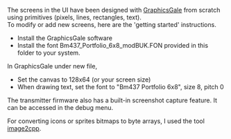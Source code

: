 The screens in the UI have been designed with [GraphicsGale](https://graphicsgale.com/us/) from scratch using primitives (pixels, lines, rectangles, text).  
To modify or add new screens, here are the 'getting started' instructions.
- Install the GraphicsGale software
- Install the font Bm437_Portfolio_6x8_modBUK.FON provided in this folder to your system.

In GraphicsGale under new file, 
- Set the canvas to 128x64 (or your screen size)
- When drawing text, set the font to "Bm437 Portfolio 6x8", size 8, pitch 0

The transmitter firmware also has a built-in screenshot capture feature. It can be accessed in the debug menu.

For converting icons or sprites bitmaps to byte arrays, I used the tool [image2cpp](http://javl.github.io/image2cpp/).
